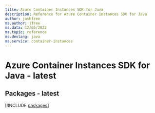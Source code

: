 ```yaml
---
title: Azure Container Instances SDK for Java
description: Reference for Azure Container Instances SDK for Java
author: joshfree
ms.author: jfree
ms.data: 12/05/2022
ms.topic: reference
ms.devlang: java
ms.service: container-instances
---
```

# Azure Container Instances SDK for Java - latest
## Packages - latest
[!INCLUDE [packages](container-instances-index.md)]